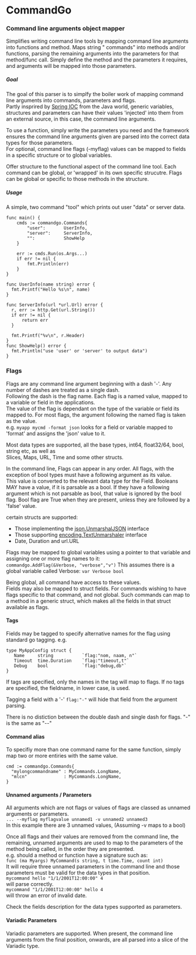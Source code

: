 # CommandGo

### Command line arguments object mapper

Simplifies writing command line tools by mapping command line arguments into functions and method. Maps string "
commands" into methods and/or functions, parsing the remaining arguments into the parameters for that method/func call.
Simply define the method and the parameters it requires, and arguments will be mapped into those parameters.

##### Goal

The goal of this parser is to simplfy the boiler work of mapping command line arguments into commands, parameters and
flags.  
Partly insprired by [Spring IOC]("https://www.baeldung.com/inversion-control-and-dependency-injection-in-spring") from
the Java world, generic variables, structures and parameters can have their values 'injected' into them from an external
source, in this case, the command line arguments.

To use a function, simply write the parameters you need and the framework ensures the command line arguments given are parsed into
the correct data types for those parameters.  
For optional, command line flags (-myflag) values can be mapped to fields in a specific structure or to
global variables.

Offer structure to the functional aspect of the command line tool. Each command can be global, or 'wrapped' in its own
specific strucutre. Flags can be global or specific to those methods in the structure.

##### Usage

A simple, two command "tool" which prints out user "data" or server data.

```
func main() {
    cmds := commandgo.Commands{
		"user":       UserInfo,
		"server":     ServerInfo,
		"":           ShowHelp
	}

	err := cmds.Run(os.Args...)
	if err != nil {
		fmt.Println(err)
	}
}

func UserInfo(name string) error {
  fmt.Printf("Hello %s\n", name)
}

func ServerInfo(url *url.Url) error {
  r, err := http.Get(url.String())
  if err != nil {
      return err
  }
  
  fmt.Printf("%v\n", r.Header)
}
func ShowHelp() error {
  fmt.Println("use 'user' or 'server' to output data")
}

```

### Flags

Flags are any command line argument beginning with a dash '-'. Any number of dashes are treated as a single dash.  
Following the dash is the flag name. Each flag is a named value, mapped to a variable or field in the applications.  
The value of the flag is dependant on the type of the variable or field its mapped to. For most flags, the argument
following the named flag is taken as the value.  
e.g. `myapp mycmd -format json`  looks for a field or variable mapped to 'format' and assigns the 'json' value to it.

Most data types are supported, all the base types, int64, float32/64, bool, string etc, as well as    
Slices, Maps, URL, Time and some other structs.

In the command line, Flags can appear in any order. All flags, with the exception of bool types must have a following
argument as its value.  
This value is converted to the relevant data type for the Field. Booleans MAY have a value, if it is parsable as a bool.
If they have a following argument which is not parsable as bool, that value is ignored by the bool flag. Bool flag are
True when they are present, unless they are followed by a 'false' value.

certain structs are supported:

+ Those implementing the [json.UnmarshalJSON](https://golang.org/pkg/encoding/json/#example__customMarshalJSON)
  interface
+ Those supporting [encoding.TextUnmarshaler](https://golang.org/pkg/encoding/#TextUnmarshaler) interface
+ Date, Duration and url.URL
  
Flags may be mapped to global variables using a pointer to that variable and assigning one or more flag names to it:  
`commandgo.AddFlag(&Verbose, "verbose","v")`
This assumes there is a global variable called Verbose:
`var Verbose bool`  

Being global, all command have access to these values.  
Fields may also be mapped to struct fields.  For commands wishing to have flags specific to that command,
and not global.  Such commands can map to a method in a generic struct, which makes all the fields in 
that struct available as flags.

#### Tags

Fields may be tagged to specify alternative names for the flag using standard go tagging. e.g.

```
type MyAppConfig struct {  
   Name     string           `flag:"nom, naam, n"`  
   Timeout  time.Duration    `flag:"timeout,t"`
   Debug    bool             `flag:"debug,db"`
}
```  

If tags are specified, only the names in the tag will map to flags. If no tags are specified, the fieldname, in lower
case, is used.

Tagging a field with a '-' `flag:"-"` will hide that field from the argument parsing.

There is no distiction between the double dash and single dash for flags.  "-" is the same as "--"

#### Command alias

To specifiy more than one command name for the same function, simply map two or more entiries with the same value.

```
cmd := commandgo.Commands{
  "mylongcommandname" : MyCommands.LongName,
  "mlcn"              : MyCommands.LongName,
}
```

#### Unnamed arguments / Parameters

All arguments which are not flags or values of flags are classed as unnamed arguments or parameters.  
`... --myflag myflagvalue unnamed1 -v unnamed2 unnamed3`  
In this example there are 3 unnamed values, (Assuming -v maps to a bool)

Once all flags and their values are removed from the command line, the remaining, unnamed arguments are used to map to
the parameters of the method being called, in the order they are presented.  
e.g. should a method or function have a signature such as:  
`func (ma Myargs) MyCommand(s string, t time.Time, count int)`  
It will require three unnamed parameters in the command line and those parameters must be valid for the data types in
that position.  
`mycommand hello "1/1/2001T12:00:00" 4`  
will parse correctly.  
`mycommand "1/1/2001T12:00:00" hello 4`  
will throw an error of invalid date.

Check the fields description for the data types supported as parameters.

#### Variadic Parameters
Variadic parameters are supported.  When present, the command line arguments 
from the final position, onwards, are all parsed into a slice of the Variadic type.


